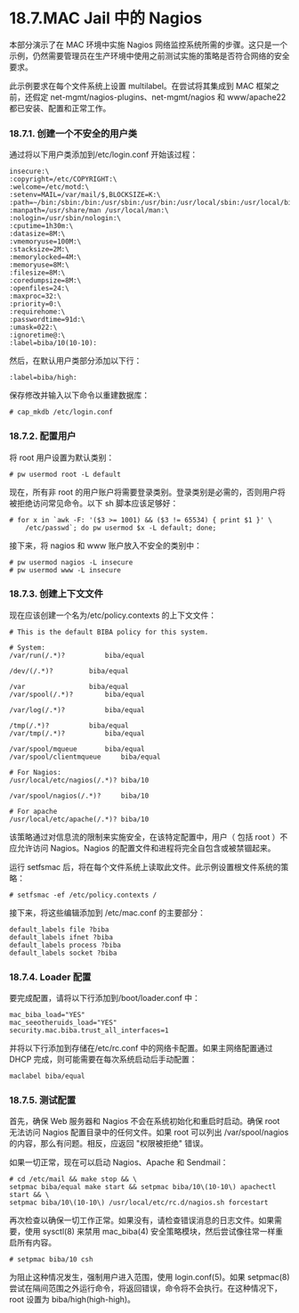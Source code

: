 # 18.7.MAC Jail 中的 Nagios


本部分演示了在 MAC 环境中实施 Nagios 网络监控系统所需的步骤。这只是一个示例，仍然需要管理员在生产环境中使用之前测试实施的策略是否符合网络的安全要求。

此示例要求在每个文件系统上设置 multilabel。在尝试将其集成到 MAC 框架之前，还假定 net-mgmt/nagios-plugins、net-mgmt/nagios 和 www/apache22 都已安装、配置和正常工作。

### 18.7.1. 创建一个不安全的用户类

通过将以下用户类添加到/etc/login.conf 开始该过程：

```
insecure:\
:copyright=/etc/COPYRIGHT:\
:welcome=/etc/motd:\
:setenv=MAIL=/var/mail/$,BLOCKSIZE=K:\
:path=~/bin:/sbin:/bin:/usr/sbin:/usr/bin:/usr/local/sbin:/usr/local/bin
:manpath=/usr/share/man /usr/local/man:\
:nologin=/usr/sbin/nologin:\
:cputime=1h30m:\
:datasize=8M:\
:vmemoryuse=100M:\
:stacksize=2M:\
:memorylocked=4M:\
:memoryuse=8M:\
:filesize=8M:\
:coredumpsize=8M:\
:openfiles=24:\
:maxproc=32:\
:priority=0:\
:requirehome:\
:passwordtime=91d:\
:umask=022:\
:ignoretime@:\
:label=biba/10(10-10):
```

然后，在默认用户类部分添加以下行：

```
:label=biba/high:
```

保存修改并输入以下命令以重建数据库：

```
# cap_mkdb /etc/login.conf
```

### 18.7.2. 配置用户

将 root 用户设置为默认类别：

```
# pw usermod root -L default
```

现在，所有非 root 的用户账户将需要登录类别。登录类别是必需的，否则用户将被拒绝访问常见命令。以下 sh 脚本应该足够好：

```
# for x in `awk -F: '($3 >= 1001) && ($3 != 65534) { print $1 }' \
	/etc/passwd`; do pw usermod $x -L default; done;
```

接下来，将 nagios 和 www 账户放入不安全的类别中：

```
# pw usermod nagios -L insecure
# pw usermod www -L insecure
```

### 18.7.3. 创建上下文文件

现在应该创建一个名为/etc/policy.contexts 的上下文文件：

```
# This is the default BIBA policy for this system.

# System:
/var/run(/.*)?			biba/equal

/dev/(/.*)?			biba/equal

/var				biba/equal
/var/spool(/.*)?		biba/equal

/var/log(/.*)?			biba/equal

/tmp(/.*)?			biba/equal
/var/tmp(/.*)?			biba/equal

/var/spool/mqueue		biba/equal
/var/spool/clientmqueue		biba/equal

# For Nagios:
/usr/local/etc/nagios(/.*)?	biba/10

/var/spool/nagios(/.*)?		biba/10

# For apache
/usr/local/etc/apache(/.*)?	biba/10
```

该策略通过对信息流的限制来实施安全，在该特定配置中，用户（ 包括 root ）不应允许访问 Nagios。Nagios 的配置文件和进程将完全自包含或被禁锢起来。

运行 setfsmac 后，将在每个文件系统上读取此文件。此示例设置根文件系统的策略：

```
# setfsmac -ef /etc/policy.contexts /
```

接下来，将这些编辑添加到 /etc/mac.conf 的主要部分：

```
default_labels file ?biba
default_labels ifnet ?biba
default_labels process ?biba
default_labels socket ?biba
```

### 18.7.4. Loader 配置

要完成配置，请将以下行添加到/boot/loader.conf 中：

```
mac_biba_load="YES"
mac_seeotheruids_load="YES"
security.mac.biba.trust_all_interfaces=1
```

并将以下行添加到存储在/etc/rc.conf 中的网络卡配置。如果主网络配置通过 DHCP 完成，则可能需要在每次系统启动后手动配置：

```
maclabel biba/equal
```

### 18.7.5. 测试配置

首先，确保 Web 服务器和 Nagios 不会在系统初始化和重启时启动。确保 root 无法访问 Nagios 配置目录中的任何文件。如果 root 可以列出 /var/spool/nagios 的内容，那么有问题。相反，应返回 "权限被拒绝" 错误。

如果一切正常，现在可以启动 Nagios、Apache 和 Sendmail：

```
# cd /etc/mail && make stop && \
setpmac biba/equal make start && setpmac biba/10\(10-10\) apachectl start && \
setpmac biba/10\(10-10\) /usr/local/etc/rc.d/nagios.sh forcestart
```

再次检查以确保一切工作正常。如果没有，请检查错误消息的日志文件。如果需要，使用 sysctl(8) 来禁用 mac_biba(4) 安全策略模块，然后尝试像往常一样重启所有内容。

```
# setpmac biba/10 csh
```

为阻止这种情况发生，强制用户进入范围，使用 login.conf(5)。如果 setpmac(8) 尝试在隔间范围之外运行命令，将返回错误，命令将不会执行。在这种情况下，root 设置为 biba/high(high-high)。
